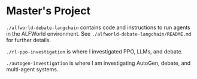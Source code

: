 # Master's Project

`./alfworld-debate-langchain` contains code and instructions to run agents in the ALFWorld environment. See `./alfworld-debate-langchain/README.md` for further details.

`./rl-ppo-investigation` is where I investigated PPO, LLMs, and debate.

`./autogen-investigation` is where I am investigating AutoGen, debate, and multi-agent systems.

